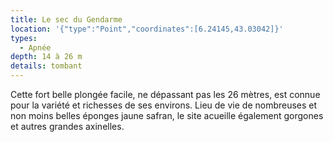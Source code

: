 ```yaml
---
title: Le sec du Gendarme
location: '{"type":"Point","coordinates":[6.24145,43.03042]}'
types:
  - Apnée
depth: 14 à 26 m
details: tombant
---
```

Cette fort belle plongée facile, ne dépassant pas les 26 mètres, est connue pour la variété et richesses de ses environs. Lieu de vie de nombreuses et non moins belles éponges jaune safran, le site acueille également gorgones et autres grandes axinelles.
